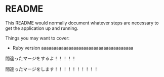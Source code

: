 # README

This README would normally document whatever steps are necessary to get the
application up and running.

Things you may want to cover:

* Ruby version
aaaaaaaaaaaaaaaaaaaaaaaaaaaaaaaaaaaaa


間違ったマージをするよ！！！！！


間違ったマージをします！！！！！！！！！！






